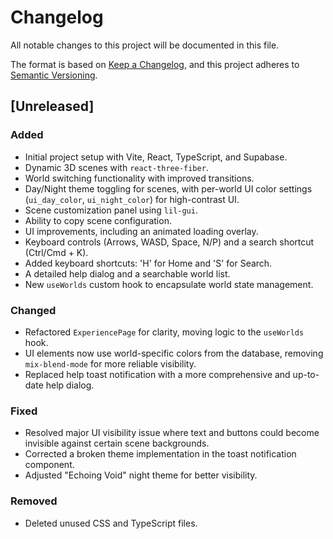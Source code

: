 # Changelog

All notable changes to this project will be documented in this file.

The format is based on [Keep a Changelog](https://keepachangelog.com/en/1.0.0/),
and this project adheres to [Semantic Versioning](https://semver.org/spec/v2.0.0.html).

## [Unreleased]

### Added
- Initial project setup with Vite, React, TypeScript, and Supabase.
- Dynamic 3D scenes with `react-three-fiber`.
- World switching functionality with improved transitions.
- Day/Night theme toggling for scenes, with per-world UI color settings (`ui_day_color`, `ui_night_color`) for high-contrast UI.
- Scene customization panel using `lil-gui`.
- Ability to copy scene configuration.
- UI improvements, including an animated loading overlay.
- Keyboard controls (Arrows, WASD, Space, N/P) and a search shortcut (Ctrl/Cmd + K).
- Added keyboard shortcuts: 'H' for Home and 'S' for Search.
- A detailed help dialog and a searchable world list.
- New `useWorlds` custom hook to encapsulate world state management.

### Changed
- Refactored `ExperiencePage` for clarity, moving logic to the `useWorlds` hook.
- UI elements now use world-specific colors from the database, removing `mix-blend-mode` for more reliable visibility.
- Replaced help toast notification with a more comprehensive and up-to-date help dialog.

### Fixed
- Resolved major UI visibility issue where text and buttons could become invisible against certain scene backgrounds.
- Corrected a broken theme implementation in the toast notification component.
- Adjusted "Echoing Void" night theme for better visibility.

### Removed
- Deleted unused CSS and TypeScript files.
